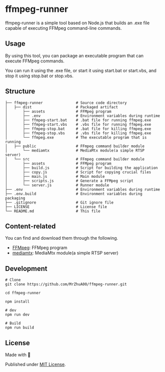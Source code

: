 # ffmpeg-runner

ffmpeg-runner is a simple tool based on Node.js that builds an .exe file capable of executing FFMpeg command-line commands.

## Usage

By using this tool, you can package an executable program that can execute FFMpeg commands.

You can run it using the .exe file, or start it using start.bat or start.vbs, and stop it using stop.bat or stop.vbs.

## Structure

```
├── ffmpeg-runner               # Source code directory
│   ├── dist                    # Packaged artifact
│       ├── assets              # FFMpeg program
│       ├── .env                # Environment variables during runtime
│       ├── ffmpeg-start.bat    # .bat file for running ffmpeg.exe
│       ├── ffmpeg-start.vbs    # .vbs file for running ffmpeg.exe
│       ├── ffmpeg-stop.bat     # .bat file for killing ffmpeg.exe
│       ├── ffmpeg-stop.vbs     # .vbs file for killing ffmpeg.exe
│       └── ffmpeg.exe          # The executable program that is running
│   ├── public                  # FFmpeg command builder module
│       └── mediamtx            # MediaMtx module(a simple RTSP server)
│   └── src                     # FFmpeg command builder module
│       ├── assets              # FFMpeg program
│       ├── build.js            # Script for building the application
│       ├── copy.js             # Script for copying crucial files
│       ├── main.js             # Main module
│       ├── scripts.js          # Generate a FFMpeg script
│       └── server.js           # Runner module
├── .env                        # Environment variables during runtime
├── .env.build                  # Environment variables during packaging
├── .gitignore                  # Git ignore file
├── LICENSE                     # License file
└── README.md                   # This file
```

## Content-related

You can find and download them through the following.

- [FFMpeg](https://github.com/FFmpeg/FFmpeg): FFMpeg program
- [mediamtx](https://github.com/aler9/mediamtx): MediaMtx module(a simple RTSP server)

## Development

```
# Clone
git clone https://github.com/MrZhuA00/ffmpeg-runner.git

cd ffmpeg-runner

npm install

# dev
npm run dev

# Build
npm run build
```

## License

Made with 💛

Published under [MIT License](https://github.com/MrZhuA00/ffmpeg-runner/blob/main/LICENSE).
